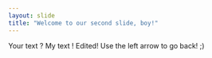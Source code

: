 ```yaml
---
layout: slide
title: "Welcome to our second slide, boy!"
---
```

Your text ? My text ! Edited!
Use the left arrow to go back! ;)
